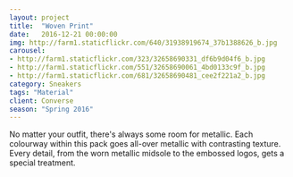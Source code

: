```yaml
---
layout: project
title:  "Woven Print"
date:   2016-12-21 00:00:00
img: http://farm1.staticflickr.com/640/31938919674_37b1388626_b.jpg
carousel:
- http://farm1.staticflickr.com/323/32658690331_df6b9d04f6_b.jpg
- http://farm1.staticflickr.com/551/32658690061_4bd0133c9f_b.jpg
- http://farm1.staticflickr.com/681/32658690481_cee2f221a2_b.jpg
category: Sneakers
tags: "Material"
client: Converse
season: "Spring 2016"
---
```

No matter your outfit, there's always some room for metallic. Each colourway within this pack goes all-over metallic with contrasting texture. Every detail, from the worn metallic midsole to the embossed logos, gets a special treatment. 
